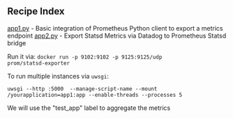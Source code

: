 ## Recipe Index

[app1.py](app1.py) - Basic integration of Prometheus Python client to export a metrics endpoint
[app2.py](app1.py) - Export Statsd Metrics via Datadog to Prometheus Statsd bridge

Run it via: `` docker run -p 9102:9102 -p 9125:9125/udp          prom/statsd-exporter ``

To run multiple instances via `uwsgi`:

```
uwsgi --http :5000  --manage-script-name --mount /yourapplication=app1:app --enable-threads --processes 5
```

We will use the "test_app" label to aggregate the metrics
